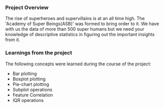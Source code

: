 ### Project Overview

 The rise of superheroes and supervillains is at an all time high. The 'Academy of Super Beings(ASB)' was formed to bring order to it. We have with us the data of more than 500 super humans but we need your knowledge of descriptive statistics in figuring out the important insights from it.


### Learnings from the project

 The following concepts were learned during the course of the project:
- Bar plotting
- Boxplot plotting
- Pie-chart plotting
- Subplot operations
- Feature Correlation
- IQR operations



